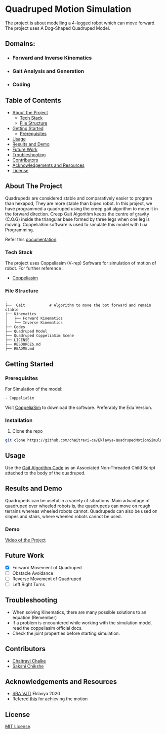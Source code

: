 # Quadruped Motion Simulation

The project is about modelling a 4-legged robot which can move forward. The project uses A Dog-Shaped Quadruped Model.

## Domains:
  - ### Forward and Inverse Kinematics
  - ### Gait Analysis and Generation
  - ### Coding
 
## Table of Contents

* [About the Project](#about-the-project)
  * [Tech Stack](#tech-stack)
  * [File Structure](#file-structure)
* [Getting Started](#getting-started)
  * [Prerequisites](#prerequisites)
* [Usage](#usage)
* [Results and Demo](#results-and-demo)
* [Future Work](#future-work)
* [Troubleshooting](#troubleshooting)
* [Contributors](#contributors)
* [Acknowledgements and Resources](#acknowledgements-and-resources)
* [License](#license)

## About The Project

Quadrupeds are considered stable and comparatively easier to program than hexapod, They are more stable than biped robot. In this project, we have programmed a quadruped using the creep gait algorithm to move it in the forward direction. Creep Gait Algorithm keeps the centre of gravity (C.O.G) inside the triangular base formed by three legs when one leg is moving. CoppeliaSim software is used to simulate this model with Lua Programming.

Refer this [documentation](https://github.com/chaitravi-ce/Eklavya-QuadrupedMotionSimulation/blob/master/Quadruped%20Report.pdf)

### Tech Stack
The project uses Coppeliasim (V-rep) Software for simulation of motion of robot. For further reference : 
* [Coppeliasim](https://www.coppeliarobotics.com/)
  

### File Structure
    .
    ├──  Gait           # Algorithm to move the bot forward and remain stable
    ├── Kinematics          
    │   ├── Forward Kinematics        
    │   └── Inverse Kinematics          
    ├── Codes
    ├── Quadruped Model
    ├── Quadruped CoppeliaSim Scene
    ├── LICENSE
    ├── RESOURCES.md
    ├── README.md 

    
## Getting Started
### Prerequisites

For Simulation of the model:
```sh
- CoppeliaSim
```
Visit [CoppeliaSim](https://www.coppeliarobotics.com/downloads) to download the software. Preferably the Edu Version. 
 
### Installation
1. Clone the repo
```sh
git clone https://github.com/chaitravi-ce/Eklavya-QuadrupedMotionSimulation.git
```

## Usage

Use the  [Gait Algorithm Code](https://github.com/chaitravi-ce/Eklavya-QuadrupedMotionSimulation/tree/master/Codes) as an Associated Non-Threaded Child Script attached to the body of the quadruped. 

## Results and Demo
Quadrupeds can be useful in a variety of situations. Main advantage of quadruped over wheeled robots is, the quadrupeds can move on rough terrains whereas wheeled robots cannot. Quadrupeds can also be used on slopes and stairs, where wheeled robots cannot be used.

### Demo
[Video of the Project](https://drive.google.com/file/d/14wP4J3AhH0u-MoTKX1THPP_viay8aTmF/view?usp=sharing)

## Future Work

- [x] Forward Movement of Quadruped
- [ ] Obstacle Avoidance
- [ ] Reverse Movement of Quadruped
- [ ] Left Right Turns

## Troubleshooting
* When solving Kinematics, there are many possible solutions to an equation (Remember)
* If a problem is encountered while working with the simulation model, read the coppeliasim official docs.
* Check the joint properties before starting simulation.
## Contributors
* [Chaitravi Chalke](https://github.com/chaitravi-ce)
* [Sakshi Chikshe](https://github.com/Sakshi-0311)

## Acknowledgements and Resources
* [SRA VJTI](http://sra.vjti.info/) Eklavya 2020  
* Refered [this](https://github.com/chaitravi-ce/Eklavya-QuadrupedMotionSimulation/blob/master/RESOURCES.md) for achieving the motion  

## License
[MIT License](https://github.com/chaitravi-ce/Eklavya-QuadrupedMotionSimulation/blob/master/LICENSE.md). 
